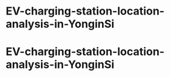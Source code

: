 # EV-charging-station-location-analysis-in-YonginSi
# EV-charging-station-location-analysis-in-YonginSi
